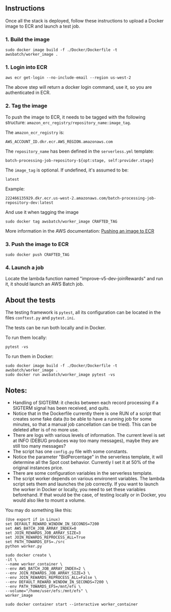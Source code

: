 
## Instructions
Once all the stack is deployed, follow these instructions to upload a Docker image to ECR and launch a test job.

### 1. Build the image
```
sudo docker image build -f ./Docker/Dockerfile -t awsbatch/worker_image .
```

### 1. Login into ECR
```
aws ecr get-login --no-include-email --region us-west-2
```

The above step will return a docker login command, use it, so you are authenticated in ECR.


### 2. Tag the image
To push the image to ECR, it needs to be tagged with the following structure:
 `amazon_erc_registry/repository_name:image_tag`.

The `amazon_ecr_registry` is:

    AWS_ACCOUNT_ID.dkr.ecr.AWS_REGION.amazonaws.com

The `repository_name` has been defined in the `serverless.yml` template:

    batch-processing-job-repository-${opt:stage, self:provider.stage}

The `image_tag` is optional. If undefined, it's assumed to be:

    latest

Example:
```
222466135929.dkr.ecr.us-west-2.amazonaws.com/batch-processing-job-repository-dev:latest
```
And use it when tagging the image
```
sudo docker tag awsbatch/worker_image CRAFTED_TAG
```
More information in the AWS documentation: [Pushing an image to ECR](https://docs.aws.amazon.com/AmazonECR/latest/userguide/docker-push-ecr-image.html)

### 3. Push the image to ECR
```
sudo docker push CRAFTED_TAG
```

### 4. Launch a job
Locate the lambda function named "improve-v5-dev-joinRewards" and run it, it should launch an AWS Batch job.


## About the tests

The testing framework is `pytest`, all its configuration can be located in the files `conftest.py` and `pytest.ini`.

The tests can be run both locally and in Docker. 

To run them locally:
```
pytest -vs
```

To run them in Docker:
```
sudo docker image build -f ./Docker/Dockerfile -t awsbatch/worker_image .
sudo docker run awsbatch/worker_image pytest -vs
```

## Notes:
- Handling of SIGTERM: it checks between each record processing if a SIGTERM signal has been received, and quits.
- Notice that in the Dockerfile currently there is one RUN of a script that creates some fake data (to be able to have a running job for some minutes, so that a manual job cancellation can be tried). This can be deleted after is  of no more use.
- There are logs with various levels of information. The current level is set at INFO (DEBUG produces way too many messages), maybe they are still too many messages?
- The script has one `config.py` file with some constants.
- Notice the parameter "BidPercentage" in the serverless template, it will determine all the Spot cost behavior. Currently I set it at 50% of the original instances price.
- There are some configuration variables in the serverless template.
- The script worker depends on various environent variables. The lambda script sets them and launches the job correctly. If you want to launch the worker in Docker or locally, you need to set these variables beforehand. If that would be the case, of testing locally or in Docker, you would also like to mount a volume.

You may do something like this:
```
(Use export if in Linux)
set DEFAULT_REWARD_WINDOW_IN_SECONDS=7200
set AWS_BATCH_JOB_ARRAY_INDEX=0
set JOIN_REWARDS_JOB_ARRAY_SIZE=3
set JOIN_REWARDS_REPROCESS_ALL=True
set PATH_TOWARDS_EFS=./src
python worker.py
```

```
sudo docker create \
-it \
--name worker_container \
--env AWS_BATCH_JOB_ARRAY_INDEX=2 \
--env JOIN_REWARDS_JOB_ARRAY_SIZE=3 \
--env JOIN_REWARDS_REPROCESS_ALL=False \
--env DEFAULT_REWARD_WINDOW_IN_SECONDS=7200 \
--env PATH_TOWARDS_EFS=/mnt/efs \
--volume="/home/user/efs:/mnt/efs" \
worker_image

sudo docker container start --interactive worker_container
```
